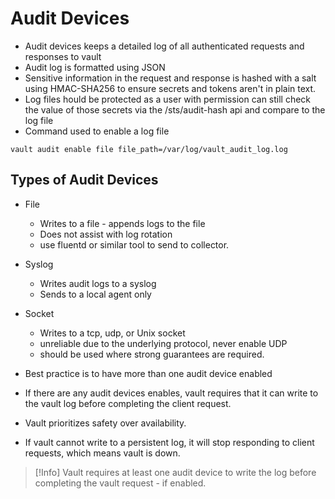 # Audit Devices

- Audit devices keeps a detailed log of all authenticated requests and responses to vault
- Audit log is formatted using JSON
- Sensitive information in the request and response is hashed with a salt using HMAC-SHA256 to ensure secrets and tokens aren't in plain text.
- Log files hould be protected as a user with permission can still check the value of those secrets via the /sts/audit-hash api and compare to the log file
- Command used to enable a log file
```
vault audit enable file file_path=/var/log/vault_audit_log.log 
```

## Types of Audit Devices

- File
	- Writes to a file - appends logs to the file
	- Does not assist with log rotation
	- use fluentd or similar tool to send to collector.
- Syslog
	- Writes audit logs to a syslog
	- Sends to a local agent only
- Socket
	- Writes to a tcp, udp, or Unix socket
	- unreliable due to the underlying protocol, never enable UDP
	- should be used where strong guarantees are required.

- Best practice is to have more than one audit device enabled
- If there are any audit devices enables, vault requires that it can write to the vault log before completing the client request.
- Vault prioritizes safety over availability.
- If vault cannot write to a persistent log, it will stop responding to client requests, which means vault is down.

> [!Info]
> Vault requires at least one audit device to write the log before completing the vault request - if enabled.
